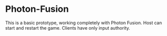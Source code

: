 # Photon-Fusion

This is a basic prototype, working completely with Photon Fusion. Host can start and restart the game. Clients have only input authority.
